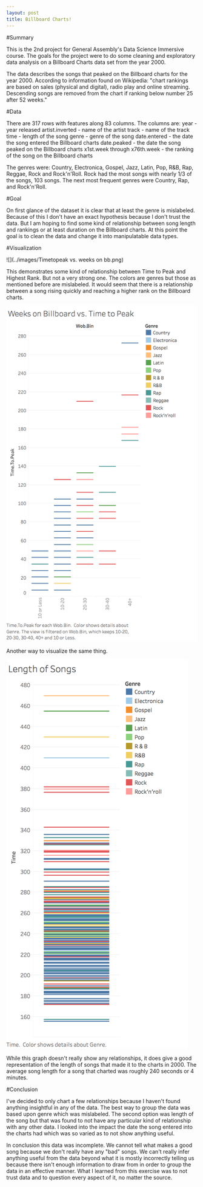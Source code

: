 ```yaml
---
layout: post
title: Billboard Charts!
---
```



#Summary

This is the 2nd project for General Assembly's Data Science Immersive course.  The goals for the project were to do some cleaning and exploratory data analysis on a Billboard Charts data set from the year 2000.

The data describes the songs that peaked on the Billboard charts for the year 2000. According to information found on Wikipedia: "chart rankings are based on sales (physical and digital), radio play and online streaming. Descending songs are removed from the chart if ranking below number 25 after 52 weeks."

#Data

There are 317 rows with features along 83 columns.
The columns are:
year - year
released artist.inverted - name of the artist
track - name of the track
time - length of the song
genre - genre of the song
date.entered - the date the song entered the Billboard charts
date.peaked - the date the song peaked on the Billboard charts
x1st.week through x76th.week - the ranking of the song on the Billboard charts

The genres were: Country, Electronica, Gospel, Jazz, Latin, Pop, R&B, Rap, Reggae, Rock and Rock'n'Roll.  Rock had the most songs with nearly 1/3 of the songs, 103 songs.   The next most frequent genres were Country, Rap, and Rock'n'Roll.

#Goal

On first glance of the dataset it is clear that at least the genre is mislabeled.  Because of this I don't have an exact hypothesis because I don't trust the data. But I am hoping to find some kind of relationship between song length and rankings or at least duration on the Billboard charts.  At this point the goal is to clean the data and change it into manipulatable data types.

#Visualization

![](../images/Timetopeak vs. weeks on bb.png)

This demonstrates some kind of relationship between Time to Peak and Highest Rank.  But not a very strong one.  The colors are genres but those as mentioned before are mislabeled.  It would seem that there is a relationship between a song rising quickly and reaching a higher rank on the Billboard charts.

![](../images/Timetopeak2.png)

Another way to visualize the same thing.

![](../images/time.png)

While this graph doesn't really show any relationships, it does give a good representation of the length of songs that made it to the charts in 2000.  The average song length for a song that charted was roughly 240 seconds or 4 minutes.

#Conclusion

I've decided to only chart a few relationships because I haven't found anything insightful in any of the data.  The best way to group the data was based upon genre which was mislabeled.  The second option was length of the song but that was found to not have any particular kind of relationship with any other data.  I looked into the impact the date the song entered into the charts had which was so varied as to not show anything useful.

In conclusion this data was incomplete.  We cannot tell what makes a good song because we don't really have any "bad" songs.  We can't really infer anything useful from the data beyond what it is mostly incorrectly telling us because there isn't enough information to draw from in order to group the data in an effective manner.  What I learned from this exercise was to not trust data and to question every aspect of it, no matter the source.  
